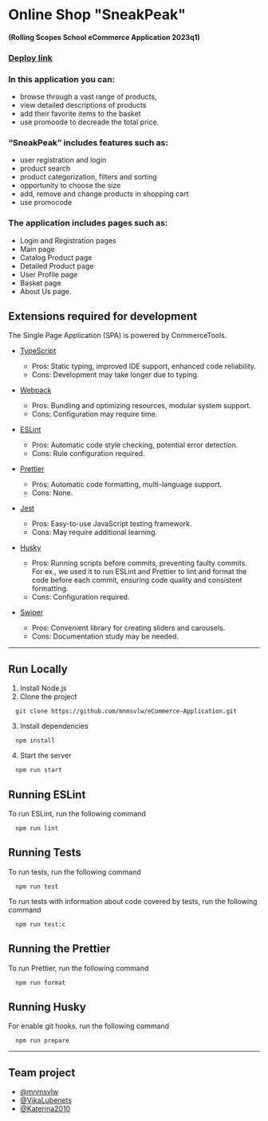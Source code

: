 # Online Shop "SneakPeak"
#### (Rolling Scopes School eCommerce Application 2023q1)

### [Deploy link](https://sneakpeak-store.netlify.app/)

### In this application you can:
-   browse through a vast range of products, 
-   view detailed descriptions of products
-   add their favorite items to the basket
-   use promoode to decreade the total price.
  
### “SneakPeak” includes features such as:
-   user registration and login 
-   product search 
-   product categorization, filters and sorting
-   opportunity to choose the size
-   add, remove and change products in shopping cart
-   use promocode
  
### The application includes pages such as:
-   Login and Registration pages 
-   Main page 
-   Catalog Product page 
-   Detailed Product page 
-   User Profile page 
-   Basket page 
-   About Us page.
  
## Extensions required for development
The Single Page Application (SPA) is powered by CommerceTools.
- [TypeScript](https://www.typescriptlang.org/)
  * Pros: Static typing, improved IDE support, enhanced code reliability.
  * Cons: Development may take longer due to typing.

- [Webpack](https://webpack.js.org/)
  - Pros: Bundling and optimizing resources, modular system support.
  - Cons: Configuration may require time.
- [ESLint](https://eslint.org/)
  - Pros: Automatic code style checking, potential error detection.
  - Cons: Rule configuration required.
- [Prettier](https://prettier.io/)
  - Pros: Automatic code formatting, multi-language support.
  - Cons: None.
- [Jest](https://jestjs.io/)
  - Pros: Easy-to-use JavaScript testing framework.
  - Cons: May require additional learning.  
- [Husky](https://typicode.github.io/husky/)
  - Pros: Running scripts before commits, preventing faulty commits. For ex., we used it to run ESLint and Prettier to lint and format the code before each commit, ensuring code quality and consistent formatting.
  - Cons: Configuration required.
- [Swiper](https://swiperjs.com/get-started)
  - Pros: Convenient library for creating sliders and carousels.
  - Cons: Documentation study may be needed.
---
## Run Locally
1. Install Node.js
2. Clone the project
```
  git clone https://github.com/mnmsvlw/eCommerce-Application.git
```
3. Install dependencies
```
  npm install
```
4. Start the server
```
  npm run start
```

## Running ESLint
 To run ESLint, run the following command
```
  npm run lint
```

## Running Tests
To run tests, run the following command
```
  npm run test
```

To run tests with information about code covered by tests, run the following command
```
  npm run test:c
```

## Running the Prettier
To run Prettier, run the following command
```
  npm run format
```

## Running Husky
For enable git hooks, run the following command
```
  npm run prepare
```
---
## Team project
-  [@mnmsvlw](https://github.com/mnmsvlw)
-  [@VikaLubenets](https://github.com/vikalubenets)
-  [@Katerina2010](https://github.com/katerina2010)

